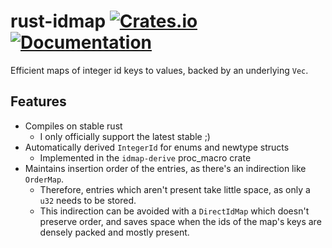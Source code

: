rust-idmap [![Crates.io](https://img.shields.io/crates/v/idmap.svg)](https://crates.io/crates/idmap) [![Documentation](https://docs.rs/idmap/badge.svg)](https://docs.rs/idmap)
==========
Efficient maps of integer id keys to values, backed by an underlying `Vec`.

## Features
- Compiles on stable rust
  - I only officially support the latest stable ;)
- Automatically derived `IntegerId` for enums and newtype structs
  - Implemented in the `idmap-derive` proc_macro crate
- Maintains insertion order of the entries, as there's an indirection like `OrderMap`.
  - Therefore, entries which aren't present take little space, as only a `u32` needs to be stored.
  - This indirection can be avoided with a `DirectIdMap` which doesn't preserve order,
    and saves space when the ids of the map's keys are densely packed and mostly present.
